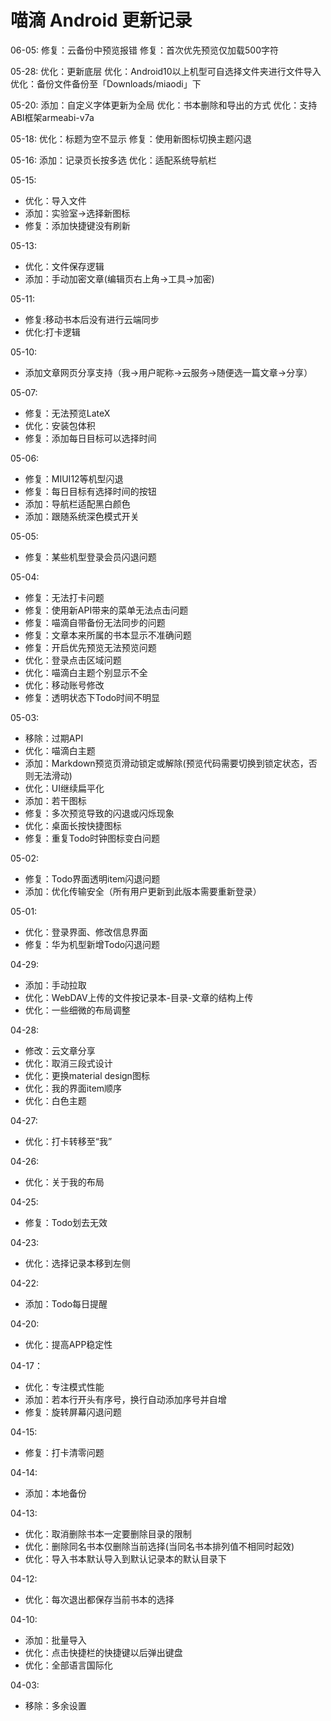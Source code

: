 # 喵滴 Android 更新记录
06-05:
修复：云备份中预览报错
修复：首次优先预览仅加载500字符


05-28:
优化：更新底层
优化：Android10以上机型可自选择文件夹进行文件导入
优化：备份文件备份至「Downloads/miaodi」下

05-20:
添加：自定义字体更新为全局
优化：书本删除和导出的方式
优化：支持ABI框架armeabi-v7a

05-18:
优化：标题为空不显示
修复：使用新图标切换主题闪退

05-16:
添加：记录页长按多选
优化：适配系统导航栏

05-15:
* 优化：导入文件
* 添加：实验室->选择新图标
* 修复：添加快捷键没有刷新

05-13:
* 优化：文件保存逻辑
* 添加：手动加密文章(编辑页右上角->工具->加密)

05-11:
* 修复:移动书本后没有进行云端同步
* 优化:打卡逻辑

05-10:
* 添加文章网页分享支持（我->用户昵称->云服务->随便选一篇文章->分享）

05-07:
* 修复：无法预览LateX
* 优化：安装包体积
* 修复：添加每日目标可以选择时间

05-06:
* 修复：MIUI12等机型闪退
* 修复：每日目标有选择时间的按钮
* 添加：导航栏适配黑白颜色
* 添加：跟随系统深色模式开关

05-05:
* 修复：某些机型登录会员闪退问题

05-04:
* 修复：无法打卡问题
* 修复：使用新API带来的菜单无法点击问题
* 修复：喵滴自带备份无法同步的问题
* 修复：文章本来所属的书本显示不准确问题
* 修复：开启优先预览无法预览问题
* 优化：登录点击区域问题
* 优化：喵滴白主题个别显示不全
* 优化：移动账号修改
* 修复：透明状态下Todo时间不明显

05-03:
* 移除：过期API
* 优化：喵滴白主题
* 添加：Markdown预览页滑动锁定或解除(预览代码需要切换到锁定状态，否则无法滑动)
* 优化：UI继续扁平化
* 添加：若干图标
* 修复：多次预览导致的闪退或闪烁现象
* 优化：桌面长按快捷图标
* 修复：重复Todo时钟图标变白问题

05-02:
* 修复：Todo界面透明item闪退问题
* 添加：优化传输安全（所有用户更新到此版本需要重新登录）

05-01:
* 优化：登录界面、修改信息界面
* 修复：华为机型新增Todo闪退问题

04-29:
* 添加：手动拉取
* 优化：WebDAV上传的文件按记录本-目录-文章的结构上传
* 优化：一些细微的布局调整

04-28:
* 修改：云文章分享
* 优化：取消三段式设计
* 优化：更换material design图标
* 优化：我的界面item顺序
* 优化：白色主题

04-27:
* 优化：打卡转移至“我”

04-26:
* 优化：关于我的布局

04-25:
* 修复：Todo划去无效

04-23:
* 优化：选择记录本移到左侧

04-22:
* 添加：Todo每日提醒

04-20:
* 优化：提高APP稳定性

04-17：
* 优化：专注模式性能
* 添加：若本行开头有序号，换行自动添加序号并自增
* 修复：旋转屏幕闪退问题

04-15:
* 修复：打卡清零问题

04-14:
* 添加：本地备份

04-13:
* 优化：取消删除书本一定要删除目录的限制
* 优化：删除同名书本仅删除当前选择(当同名书本排列值不相同时起效)
* 优化：导入书本默认导入到默认记录本的默认目录下

04-12:
* 优化：每次退出都保存当前书本的选择

04-10:
* 添加：批量导入
* 优化：点击快捷栏的快捷键以后弹出键盘
* 优化：全部语言国际化

04-03:
* 移除：多余设置